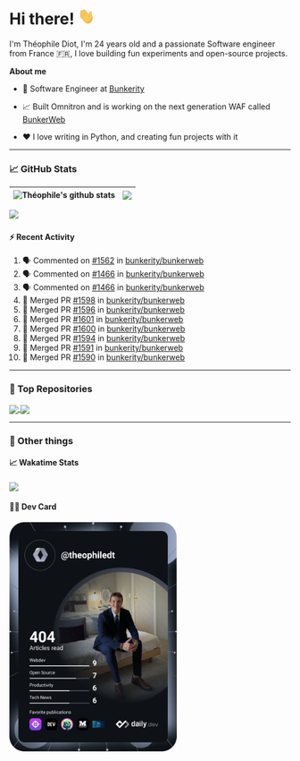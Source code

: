 # Hi there! <img src="./wave.gif" width="30px" height="30px" />

I'm Théophile Diot, I'm 24 years old and a passionate Software engineer from France 🇫🇷, I love building fun experiments and open-source projects.

**About me**

- 💼 Software Engineer at [Bunkerity](https://www.bunkerity.com/)

- 📈 Built Omnitron and is working on the next generation WAF called [BunkerWeb](https://www.bunkerweb.io)

- ❤️ I love writing in Python, and creating fun projects with it

---

### 📈 GitHub Stats

| <img align="center" src="https://github-readme-stats.vercel.app/api?username=TheophileDiot&show_icons=true&include_all_commits=true&theme=algolia&hide_border=true&rank_icon=github" alt="Théophile's github stats" /> | <img align="center" src="https://github-readme-stats.vercel.app/api/top-langs/?username=TheophileDiot&layout=compact&theme=algolia&hide_border=true" /> |
| ---------------------------------------------------------------------------------------------------------------------------------------------------------------------------------------------------------------------- | ------------------------------------------------------------------------------------------------------------------------------------------------------- |

![](https://github-readme-activity-graph.vercel.app/graph?username=TheophileDiot&theme=tokyo-night)

#### :zap: Recent Activity

<!--START_SECTION:activity-->
1. 🗣 Commented on [#1562](https://github.com/bunkerity/bunkerweb/issues/1562#issuecomment-2434699546) in [bunkerity/bunkerweb](https://github.com/bunkerity/bunkerweb)
2. 🗣 Commented on [#1466](https://github.com/bunkerity/bunkerweb/issues/1466#issuecomment-2429245001) in [bunkerity/bunkerweb](https://github.com/bunkerity/bunkerweb)
3. 🗣 Commented on [#1466](https://github.com/bunkerity/bunkerweb/issues/1466#issuecomment-2429025534) in [bunkerity/bunkerweb](https://github.com/bunkerity/bunkerweb)
4. 🎉 Merged PR [#1598](https://github.com/bunkerity/bunkerweb/pull/1598) in [bunkerity/bunkerweb](https://github.com/bunkerity/bunkerweb)
5. 🎉 Merged PR [#1596](https://github.com/bunkerity/bunkerweb/pull/1596) in [bunkerity/bunkerweb](https://github.com/bunkerity/bunkerweb)
6. 🎉 Merged PR [#1601](https://github.com/bunkerity/bunkerweb/pull/1601) in [bunkerity/bunkerweb](https://github.com/bunkerity/bunkerweb)
7. 🎉 Merged PR [#1600](https://github.com/bunkerity/bunkerweb/pull/1600) in [bunkerity/bunkerweb](https://github.com/bunkerity/bunkerweb)
8. 🎉 Merged PR [#1594](https://github.com/bunkerity/bunkerweb/pull/1594) in [bunkerity/bunkerweb](https://github.com/bunkerity/bunkerweb)
9. 🎉 Merged PR [#1591](https://github.com/bunkerity/bunkerweb/pull/1591) in [bunkerity/bunkerweb](https://github.com/bunkerity/bunkerweb)
10. 🎉 Merged PR [#1590](https://github.com/bunkerity/bunkerweb/pull/1590) in [bunkerity/bunkerweb](https://github.com/bunkerity/bunkerweb)
<!--END_SECTION:activity-->

---

### 🔧 Top Repositories

<a href="https://github.com/bunkerity/bunkerweb">
  <img align="center" src="https://github-readme-stats.vercel.app/api/pin/?username=Bunkerity&repo=bunkerweb&theme=algolia" />
</a>
<a href="https://github.com/TheophileDiot/Omnitron">
  <img align="center" src="https://github-readme-stats.vercel.app/api/pin/?username=TheophileDiot&repo=Omnitron&theme=algolia" />
</a>

---

### 🎉 Other things

#### 📈 Wakatime Stats

<a href="https://wakatime.com/@theophile_bunkerity">
  <img align="center" src="https://github-readme-stats.vercel.app/api/wakatime?username=3aa5ce41-c253-43d9-8441-a721e446a45f&layout=compact&theme=algolia" />
</a>

#### 👨‍💻 Dev Card

<a href="https://app.daily.dev/TheophileDt">
  <img src="./devcard.svg" width="300" alt="Théophile Diot's Dev Card"/>
</a>
